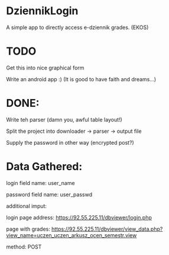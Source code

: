DziennikLogin
=============

A simple app to directly access e-dziennik grades. (EKOS)


TODO
=============
Get this into nice graphical form

Write an android app :) (It is good to have faith and dreams...)

DONE:
=============
Write teh parser (damn you, awful table layout!)

Split the project into downloader -> parser -> output file

Supply the password in other way (encrypted post?)



Data Gathered:
=============
login field name: user_name

password field name: user_passwd

additional imput: <input type="hidden" name="con" value="e-dziennik-szkola01.con">

login page address:  https://92.55.225.11/dbviewer/login.php

page with grades: https://92.55.225.11/dbviewer/view_data.php?view_name=uczen_uczen_arkusz_ocen_semestr.view

method: POST

